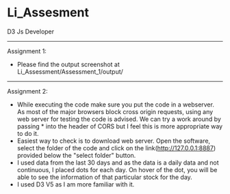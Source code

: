 # Li_Assesment
D3 Js Developer 

****
Assignment 1:
 *  Please find the output screenshot at Li_Assessment/Assessment_1/output/ 
 
 ****
Assignment 2:
 *  While executing the code make sure you put the code in a webserver. As most of the major browsers block cross origin requests, using any web server for testing the code is         advised. We can try a work around by passing * into the header of CORS but I feel this is more appropriate way to do it.
 *  Easiest way to check is to download web server. Open the software, select the folder of the code and click on the link(http://127.0.0.1:8887) provided below the "select           folder" button. 
 *  I used data from the last 30 days and as the data is a daily data and not continuous, I placed dots for each day. On hover of the dot, you will be able to see the information      of that particular stock for the day.
 *  I used D3 V5 as I am more familiar with it.
